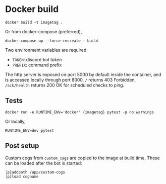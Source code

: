 # Docker build

```
docker build -t imagetag .
```

Or from docker-compose (preferred),

```
docker-compose up --force-recreate --build
```

Two environment variables are required:

- `TOKEN`: discord bot token
- `PREFIX`: command prefix

The http server is exposed on port 5000 by default inside the container, and is accessed locally through port 8000. `/` returns 403 Forbidden, `/ack/health` returns 200 OK for scheduled checks to ping.

## Tests

```
docker run -e RUNTIME_ENV='docker' {imagetag} pytest -p no:warnings
```

Or locally,

```
RUNTIME_ENV=dev pytest
```

## Post setup

Custom cogs from `custom_cogs` are copied to the image at build time. These can be loaded after the bot is started:

```
[p]addpath /app/custom-cogs
[p]load cogname
```
